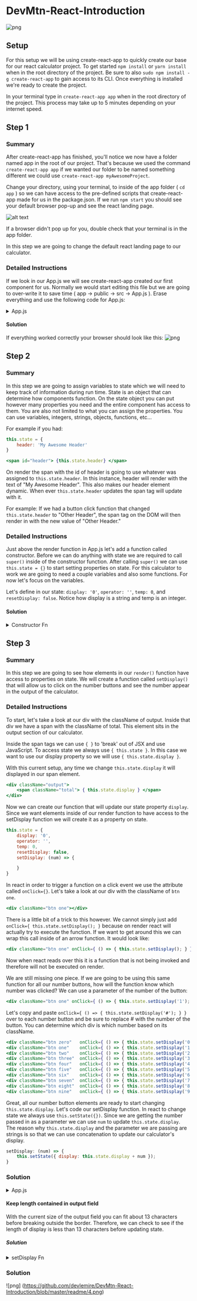 # DevMtn-React-Introduction

![png](https://github.com/devlemire/DevMtn-React-Introduction/blob/master/readme/1.png "Finished Project")

## Setup
For this setup we will be using create-react-app to quickly create our base for our react calculator project. To get started `npm install` or `yarn install` when in the root directory of the project. Be sure to also `sudo npm install -g create-react-app` to gain access to its CLI. Once everything is installed we're ready to create the project.

In your terminal type in `create-react-app app` when in the root directory of the project. This process may take up to 5 minutes depending on your internet speed.
## Step 1
### Summary
After create-react-app has finished, you'll notice we now have a folder named app in the root of our project. That's because we used the command `create-react-app app` if we wanted our folder to be named something different we could use `create-react-app myAwesomeProject`. 

Change your directory, using your terminal, to inside of the app folder ( `cd app` ) so we can have access to the pre-defined scripts that create-react-app made for us in the package.json. If we run `npm start` you should see your default browser pop-up and see the react landing page.

![alt text](https://github.com/devlemire/DevMtn-React-Introduction/blob/master/readme/initalReact.png "Initial Startup")

If a browser didn't pop up for you, double check that your terminal is in the app folder.

In this step we are going to change the default react landing page to our calculator.

### Detailed Instructions
If we look in our App.js we will see create-react-app created our first component for us. Normally we would start editing this file but we are going to over-write it to save time ( app -> public -> src -> App.js ). Erase everything and use the following code for App.js:
<details>
<summary> App.js </summary>
````jsx
import React, { Component } from 'react';
import './App.css';

class App extends Component {
	render() {
		return (
			<div id='App'>
				<div id="container-main">
					<img className="remove-highlight" src="./calculator.png" />
					<div id="calculator-mask" className="remove-highlight">

						<div className="output">
							<span className="total"></span>
						</div>

						<div className="btn clear"></div>

						<div className="btn zero"></div>
						<div className="btn one"></div>
						<div className="btn two"></div>
						<div className="btn three"></div>
						<div className="btn four"></div>
						<div className="btn five"></div>
						<div className="btn six"></div>
						<div className="btn seven"></div>
						<div className="btn eight"></div>
						<div className="btn nine"></div>

						<div className="btn equal"></div>
						<div className="btn multiply"></div>
						<div className="btn divide"></div>
						<div className="btn subtract"></div>
						<div className="btn add"></div>
					</div>
				</div>
			</div>
		);
	}
}

export default App;
````
</details>

In addition to App.js we are going to over-write index.css ( app -> src -> index.css ) with the following code:
<details>
<summary> index.css </summary>
````css
body {
	margin: 0;
	padding: 0;
	font-family: sans-serif;
	display: flex;
	justify-content: center;
	align-items: center;
	width: 100%;
	height: 100vh;
}

.remove-highlight {
	user-select: none;
}

#container-main {
	height: 267px;
}

#calculator-mask {
	width: 325px;
	height: 267px;
	position: relative;
	top: -272px;
}

.btn {
	width: 66px;
	height: 40px;
	display: inline-block;
	position: absolute;
	cursor: pointer;
}

.output {
	position: absolute;
	width: 212px;
	height: 40px;
	top: 21px;
	left: 93px;
}

.total {
	position: absolute;
	right: 7px;
	bottom: 3px;
	font-size: 27px;
	color: burlywood;
}

.clear {
	left: 20px;
	bottom: 206px;
}

.zero {
	bottom: 18px;
	left: 20px;
}

.one {
	bottom: 65px;
	left: 20px;
}

.two {
	bottom: 65px;
	left: 93px;
}

.three {
	bottom: 65px;
	left: 166px;
}

.four {
	bottom: 112px;
	left: 20px;
}

.five {
	bottom: 112px;
	left: 93px;
}

.six {
	bottom: 112px;
	left: 166px;
}

.seven {
	bottom: 159px;
	left: 20px;
}

.eight {
	bottom: 159px;
	left: 93px;
}

.nine {
	bottom: 159px;
	left: 166px;
}

.equal {
	bottom: 18px;
	left: 166px;
}

.multiply {
	bottom: 18px;
	left: 239px;
}

.divide {
	bottom: 65px;
	left: 239px;
}

.subtract {
	bottom: 112px;
	left: 239px;
}

.add {
	bottom: 159px;
	left: 239px;
}
````
</details>

#### Solution
If everything worked correctly your browser should look like this:
![png](https://github.com/devlemire/DevMtn-React-Introduction/blob/master/readme/three.png)

## Step 2
### Summary
In this step we are going to assign variables to state which we will need to keep track of information during run time. State is an object that can determine how components function. On the state object you can put however many properties you need and the entire component has access to them. You are also not limited to what you can assign the properties. You can use variables, integers, strings, objects, functions, etc... 

For example if you had:
````jsx
this.state = {
	header: 'My Awesome Header'
}

<span id="header"> {this.state.header} </span>
````
On render the span with the id of header is going to use whatever was assigned to `this.state.header`. In this instance, header will render with the text of "My Awesome Header". This also makes our header element dynamic. When ever `this.state.header` updates the span tag will update with it. 

For example: If we had a button click function that changed `this.state.header` to "Other Header", the span tag on the DOM will then render in with the new value of "Other Header."

### Detailed Instructions
Just above the render function in App.js let's add a function called constructor. Before we can do anything with state we are required to call `super()` inside of the constructor function. After calling `super()` we can use `this.state = {}` to start setting properties on state. For this calculator to work we are going to need a couple variables and also some functions. For now let's focus on the variables.

Let's define in our state: `display: '0'`, `operator: ''`, `temp: 0`, and `resetDisplay: false`. Notice how display is a string and temp is an integer.
#### Solution
<details>
<summary> Constructor Fn </summary>
````jsx
constructor(props) {
	super();
	this.state = {
		display: '0',
		operator: '',
		temp: 0,
		resetDisplay: false
	}
}
````
</details>

## Step 3
### Summary
In this step we are going to see how elements in our `render()` function have access to properties on state. We will create a function called `setDisplay()` that will allow us to click on the number buttons and see the number appear in the output of the calculator.
### Detailed Instructions
To start, let's take a look at our div with the className of output. Inside that div we have a span with the className of total. This element sits in the output section of our calculator.

Inside the span tags we can use `{ }` to 'break' out of JSX and use JavaScript. To access state we always use `{ this.state }`. In this case we want to use our display property so we will use `{ this.state.display }`. 

With this current setup, any time we change `this.state.display` it will displayed in our span element.

````jsx
<div className="output">
	<span className="total"> { this.state.display } </span>
</div>
````

Now we can create our function that will update our state property `display`. Since we want elements inside of our render function to have access to the setDisplay function we will create it as a property on state.
````jsx
this.state = {
	display: '0',
	operator: '',
	temp: 0,
	resetDisplay: false,
	setDisplay: (num) => {

	}
}
````

In react in order to trigger a function on a click event we use the attribute called `onClick={}`. Let's take a look at our div with the className of `btn one`.
````jsx
<div className="btn one"></div>
````

There is a little bit of a trick to this however. We cannot simply just add `onClick={ this.state.setDisplay(); }` because on render react will actually try to execute the function. If we want to get around this we can wrap this call inside of an arrow function. It would look like:
````jsx
<div className="btn one" onClick={ () => { this.state.setDisplay(); } }></div>
````
Now when react reads over this it is a function that is not being invoked and therefore will not be executed on render. 

We are still missing one piece. If we are going to be using this same function for all our number buttons, how will the function know which number was clicked? We can use a parameter of the number of the button:
````jsx
<div className="btn one" onClick={ () => { this.state.setDisplay('1'); } }></div>
````

Let's copy and paste `onClick={ () => { this.state.setDisplay('#'); } }` over to each number button and be sure to replace # with the number of the button. You can determine which div is which number based on its className.
````jsx
<div className="btn zero" 	onClick={ () => { this.state.setDisplay('0'); } }></div>
<div className="btn one" 	onClick={ () => { this.state.setDisplay('1'); } }></div>
<div className="btn two"	onClick={ () => { this.state.setDisplay('2'); } }></div>
<div className="btn three"	onClick={ () => { this.state.setDisplay('3'); } }></div>
<div className="btn four"	onClick={ () => { this.state.setDisplay('4'); } }></div>
<div className="btn five"	onClick={ () => { this.state.setDisplay('5'); } }></div>
<div className="btn six"	onClick={ () => { this.state.setDisplay('6'); } }></div>
<div className="btn seven"	onClick={ () => { this.state.setDisplay('7'); } }></div>
<div className="btn eight"	onClick={ () => { this.state.setDisplay('8'); } }></div>
<div className="btn nine"	onClick={ () => { this.state.setDisplay('9'); } }></div>
````
Great, all our number button elements are ready to start changing `this.state.display`. Let's code our setDisplay function. In react to change state we always use `this.setState({})`. Since we are getting the number passed in as a parameter we can use `num` to update `this.state.display`. The reason why `this.state.display` and the parameter we are passing are strings is so that we can use concatenation to update our calculator's display.
````jsx
setDisplay: (num) => {
	this.setState({ display: this.state.display + num });
}
````
### Solution
<details>
<summary> App.js </summary>
````jsx
import React, { Component } from 'react';
import './App.css';

class App extends Component {
	constructor(props) {
		super();
		this.state = {
			display: '0',
			operator: '',
			temp: 0,
			resetDisplay: false,
			setDisplay: (num) => {
				this.setState({ display: this.state.display + num });
 			}
		}
	}

	render() {
		return (
			<div id='App'>
				<div id="container-main">
					<img className="remove-highlight" src="./calculator.png" alt="calculator" />
					<div id="calculator-mask" className="remove-highlight">

						<div className="output">
							<span className="total"> { this.state.display } </span>
						</div>

						<div className="btn clear"}></div>

						<div className="btn zero" 	onClick={ () => { this.state.setDisplay('0'); } }></div>
						<div className="btn one" 	onClick={ () => { this.state.setDisplay('1'); } }></div>
						<div className="btn two"	onClick={ () => { this.state.setDisplay('2'); } }></div>
						<div className="btn three"	onClick={ () => { this.state.setDisplay('3'); } }></div>
						<div className="btn four"	onClick={ () => { this.state.setDisplay('4'); } }></div>
						<div className="btn five"	onClick={ () => { this.state.setDisplay('5'); } }></div>
						<div className="btn six"	onClick={ () => { this.state.setDisplay('6'); } }></div>
						<div className="btn seven"	onClick={ () => { this.state.setDisplay('7'); } }></div>
						<div className="btn eight"	onClick={ () => { this.state.setDisplay('8'); } }></div>
						<div className="btn nine"	onClick={ () => { this.state.setDisplay('9'); } }></div>

						<div className="btn equal"></div>
						<div className="btn multiply"></div>
						<div className="btn divide"></div>
						<div className="btn subtract"></div>
						<div className="btn add"></div>
					</div>
				</div>
			</div>
		);
	}
}

export default App;
````
</details>

## Step 4
### Summary
In this step we will be tweaking our calculator to handle certain scenarios. If we click on our buttons we can see that our display now updates. However our calculator keeps the initial 0 and also doesn't account for length and can break out of its container.

![png](https://github.com/devlemire/DevMtn-React-Introduction/blob/master/readme/2.png)

### Detailed Instructions
#### Exclude initial 0
In order to remove the first 0 we can check to see if the display is currently '0'. Otherwise if it is not '0' do string concatenation.
##### Solution
<details>
<summary> setDisplay Fn </summary>
````jsx
setDisplay: (num) => {
		var display = ( this.state.display === '0' ) ? num : this.state.display + num;
		this.setState({ display: display });
	}
}
````
</details>

#### Keep length contained in output field
With the current size of the output field you can fit about 13 characters before breaking outside the border. Therefore, we can check to see if the length of display is less than 13 characters before updating state.
##### Solution
<details>
<summary> setDisplay Fn </summary>
````jsx
setDisplay: (num) => {
		var display = ( this.state.display === '0' ) ? num : this.state.display + num;
		this.setState({ display: (this.state.display.length < 13) ? display : this.state.display })
	}
}
````
</details>

### Solution
![png] (https://github.com/devlemire/DevMtn-React-Introduction/blob/master/readme/4.png)
